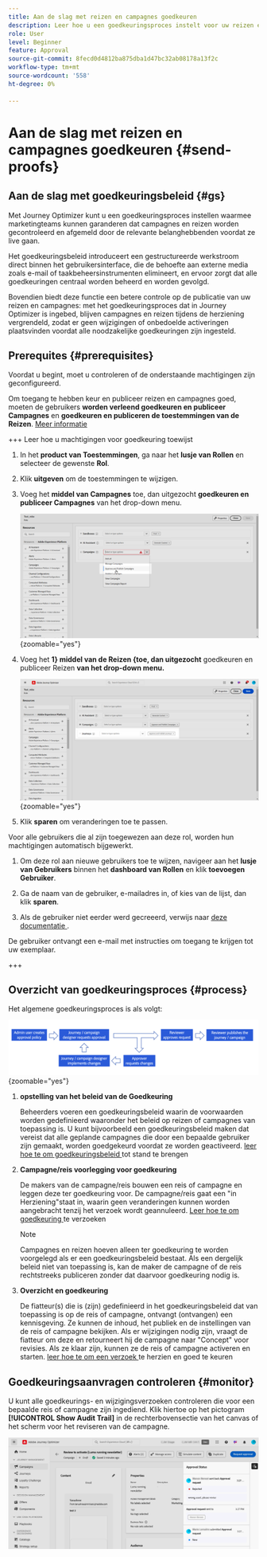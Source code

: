 ```yaml
---
title: Aan de slag met reizen en campagnes goedkeuren
description: Leer hoe u een goedkeuringsproces instelt voor uw reizen en campagnes.
role: User
level: Beginner
feature: Approval
source-git-commit: 8fecd0d4812ba875dba1d47bc32ab08178a13f2c
workflow-type: tm+mt
source-wordcount: '558'
ht-degree: 0%

---
```



# Aan de slag met reizen en campagnes goedkeuren {#send-proofs}

## Aan de slag met goedkeuringsbeleid {#gs}

Met Journey Optimizer kunt u een goedkeuringsproces instellen waarmee marketingteams kunnen garanderen dat campagnes en reizen worden gecontroleerd en afgemeld door de relevante belanghebbenden voordat ze live gaan.

Het goedkeuringsbeleid introduceert een gestructureerde werkstroom direct binnen het gebruikersinterface, die de behoefte aan externe media zoals e-mail of taakbeheersinstrumenten elimineert, en ervoor zorgt dat alle goedkeuringen centraal worden beheerd en worden gevolgd.

Bovendien biedt deze functie een betere controle op de publicatie van uw reizen en campagnes: met het goedkeuringsproces dat in Journey Optimizer is ingebed, blijven campagnes en reizen tijdens de herziening vergrendeld, zodat er geen wijzigingen of onbedoelde activeringen plaatsvinden voordat alle noodzakelijke goedkeuringen zijn ingesteld.

## Prerequites {#prerequisites}

Voordat u begint, moet u controleren of de onderstaande machtigingen zijn geconfigureerd.

Om toegang te hebben keur en publiceer reizen en campagnes goed, moeten de gebruikers **worden verleend goedkeuren en publiceer Campagnes** en **goedkeuren en publiceren de toestemmingen van de Reizen**. [Meer informatie](../administration/permissions.md)

+++  Leer hoe u machtigingen voor goedkeuring toewijst

1. In het **product van Toestemmingen**, ga naar het **lusje van Rollen** en selecteer de gewenste **Rol**.

1. Klik **uitgeven** om de toestemmingen te wijzigen.

1. Voeg het **middel van Campagnes** toe, dan uitgezocht **goedkeuren en publiceer Campagnes** van het drop-down menu.

   ![](assets/permissions_approval.png){zoomable="yes"}

1. Voeg het **1&rbrace; middel van de Reizen &lbrace;toe, dan uitgezocht** goedkeuren en publiceer Reizen **van het drop-down menu.**

   ![](assets/permissions_approval_2.png){zoomable="yes"}

1. Klik **sparen** om veranderingen toe te passen.

Voor alle gebruikers die al zijn toegewezen aan deze rol, worden hun machtigingen automatisch bijgewerkt.

1. Om deze rol aan nieuwe gebruikers toe te wijzen, navigeer aan het **lusje van Gebruikers** binnen het **dashboard van Rollen** en klik **toevoegen Gebruiker**.

1. Ga de naam van de gebruiker, e-mailadres in, of kies van de lijst, dan klik **sparen**.

1. Als de gebruiker niet eerder werd gecreeerd, verwijs naar [ deze documentatie ](https://experienceleague.adobe.com/en/docs/experience-platform/access-control/abac/permissions-ui/users).

De gebruiker ontvangt een e-mail met instructies om toegang te krijgen tot uw exemplaar.

+++

## Overzicht van goedkeuringsproces {#process}

Het algemene goedkeuringsproces is als volgt:

![](assets/approval-process.png){zoomable="yes"}

1. **opstelling van het beleid van de Goedkeuring**

   Beheerders voeren een goedkeuringsbeleid waarin de voorwaarden worden gedefinieerd waaronder het beleid op reizen of campagnes van toepassing is. U kunt bijvoorbeeld een goedkeuringsbeleid maken dat vereist dat alle geplande campagnes die door een bepaalde gebruiker zijn gemaakt, worden goedgekeurd voordat ze worden geactiveerd. [ leer hoe te om goedkeuringsbeleid ](approval-policies.md) tot stand te brengen

1. **Campagne/reis voorlegging voor goedkeuring**

   De makers van de campagne/reis bouwen een reis of campagne en leggen deze ter goedkeuring voor. De campagne/reis gaat een &quot;in Herziening&quot;staat in, waarin geen veranderingen kunnen worden aangebracht tenzij het verzoek wordt geannuleerd. [ Leer hoe te om goedkeuring ](request-approval.md) te verzoeken

   >[!NOTE]
   >
   >Campagnes en reizen hoeven alleen ter goedkeuring te worden voorgelegd als er een goedkeuringsbeleid bestaat. Als een dergelijk beleid niet van toepassing is, kan de maker de campagne of de reis rechtstreeks publiceren zonder dat daarvoor goedkeuring nodig is.

1. **Overzicht en goedkeuring**

   De fiatteur(s) die is (zijn) gedefinieerd in het goedkeuringsbeleid dat van toepassing is op de reis of campagne, ontvangt (ontvangen) een kennisgeving. Ze kunnen de inhoud, het publiek en de instellingen van de reis of campagne bekijken. Als er wijzigingen nodig zijn, vraagt de fiatteur om deze en retourneert hij de campagne naar &quot;Concept&quot; voor revisies. Als ze klaar zijn, kunnen ze de reis of campagne activeren en starten. [ leer hoe te om een verzoek ](review-approve-request.md) te herzien en goed te keuren

## Goedkeuringsaanvragen controleren {#monitor}

U kunt alle goedkeurings- en wijzigingsverzoeken controleren die voor een bepaalde reis of campagne zijn ingediend. Klik hiertoe op het pictogram **[!UICONTROL Show Audit Trail]** in de rechterbovensectie van het canvas of het scherm voor het reviseren van de campagne.

![](assets/monitor-requests.png)
